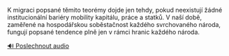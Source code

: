 
K migraci popsané těmito teorémy dojde jen tehdy, pokud neexistují žádné institucionální bariéry mobility kapitálu, práce a statků. V naší době, zaměřené na hospodářskou soběstačnost každého svrchovaného národa, fungují popsané tendence plně jen v rámci hranic každého národa.

[🔊 Poslechnout audio](/data/7-paragraphs/audio/chapter_113/para_005-K-migraci-popsan-tmito-teormy-dojde-jen-tehdy.mp3)

